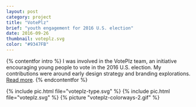 ```yaml
---
layout: post
category: project
title: "VotePlz"
brief: "youth engagement for 2016 U.S. election"
date: 2016-09-26
thumbnail: voteplz.svg
color: "#9347FB"
---
```


{% contentfor intro %}
I was involved in the VotePlz team, an initiative encouraging young people to vote in the 2016 U.S. election. My contributions were around early design strategy and branding explorations. <a href="https://venturebeat.com/2016/09/26/y-combinator-chiefs-nonprofit-voteplz-launches-1-million-voter-registration-sweepstakes/">Read more</a>.
{% endcontentfor %}


{% include pic.html file="voteplz-type.svg" %}
{% include pic.html file="voteplz.svg" %}
{% picture "voteplz-colorways-2.gif" %}
